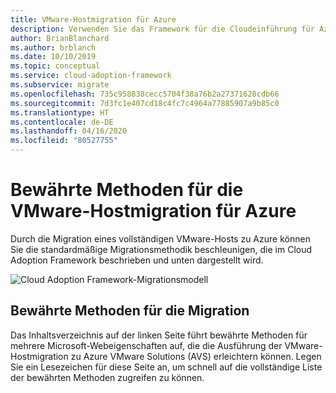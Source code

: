```yaml
---
title: VMware-Hostmigration für Azure
description: Verwenden Sie das Framework für die Cloudeinführung für Azure, um sich mit den bewährten Methoden für die VMware-Hostmigration vertraut zu machen, mit denen die Komplexität reduziert und der Migrationsprozess standardisiert wird.
author: BrianBlanchard
ms.author: brblanch
ms.date: 10/10/2019
ms.topic: conceptual
ms.service: cloud-adoption-framework
ms.subservice: migrate
ms.openlocfilehash: 735c958838cecc5704f38a76b2a27371628cdb66
ms.sourcegitcommit: 7d3fc1e407cd18c4fc7c4964a77885907a9b85c0
ms.translationtype: HT
ms.contentlocale: de-DE
ms.lasthandoff: 04/16/2020
ms.locfileid: "80527755"
---
```

# <a name="vmware-host-migration-best-practices-for-azure"></a>Bewährte Methoden für die VMware-Hostmigration für Azure

Durch die Migration eines vollständigen VMware-Hosts zu Azure können Sie die standardmäßige Migrationsmethodik beschleunigen, die im Cloud Adoption Framework beschrieben und unten dargestellt wird.

![Cloud Adoption Framework-Migrationsmodell](../../_images/migrate/methodology.png)

## <a name="migration-best-practices"></a>Bewährte Methoden für die Migration

Das Inhaltsverzeichnis auf der linken Seite führt bewährte Methoden für mehrere Microsoft-Webeigenschaften auf, die die Ausführung der VMware-Hostmigration zu Azure VMware Solutions (AVS) erleichtern können. Legen Sie ein Lesezeichen für diese Seite an, um schnell auf die vollständige Liste der bewährten Methoden zugreifen zu können.
